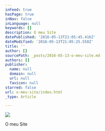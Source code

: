 ```yaml
---
inFeed: true
hasPage: true
inNav: false
inLanguage: null
keywords: []
description: O meu Site
datePublished: '2016-05-13T21:05:45.416Z'
dateModified: '2016-05-13T21:05:25.558Z'
title: ''
author: []
sourcePath: _posts/2016-05-13-o-meu-site.md
authors: []
publisher:
  name: null
  domain: null
  url: null
  favicon: null
starred: false
url: o-meu-site/index.html
_type: Article

---
```

![](https://the-grid-user-content.s3-us-west-2.amazonaws.com/335f2caf-b45d-4bdc-b3ac-279ec1ad9bba.png)

O meu Site